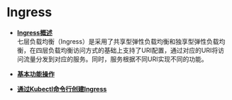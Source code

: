 # Ingress<a name="cce_01_0248"></a>

-   **[Ingress概述](Ingress概述.md)**  
七层负载均衡（Ingress）是采用了共享型弹性负载均衡和独享型弹性负载均衡，在四层负载均衡访问方式的基础上支持了URI配置，通过对应的URI将访问流量分发到对应的服务。同时，服务根据不同URI实现不同的功能。
-   **[基本功能操作](基本功能操作.md)**  

-   **[通过Kubectl命令行创建Ingress](通过Kubectl命令行创建Ingress.md)**  


